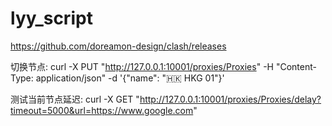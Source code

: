 # lyy_script

https://github.com/doreamon-design/clash/releases

切换节点:
curl -X PUT "http://127.0.0.1:10001/proxies/Proxies" -H "Content-Type: application/json"   -d '{"name": "🇭🇰 HKG 01"}'

测试当前节点延迟:
curl -X GET "http://127.0.0.1:10001/proxies/Proxies/delay?timeout=5000&url=https://www.google.com"